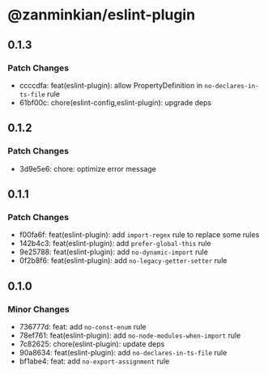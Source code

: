 # @zanminkian/eslint-plugin

## 0.1.3

### Patch Changes

- ccccdfa: feat(eslint-plugin): allow PropertyDefinition in `no-declares-in-ts-file` rule
- 61bf00c: chore(eslint-config,eslint-plugin): upgrade deps

## 0.1.2

### Patch Changes

- 3d9e5e6: chore: optimize error message

## 0.1.1

### Patch Changes

- f00fa6f: feat(eslint-plugin): add `import-regex` rule to replace some rules
- 142b4c3: feat(eslint-plugin): add `prefer-global-this` rule
- 9e25788: feat(eslint-plugin): add `no-dynamic-import` rule
- 0f2b8f6: feat(eslint-plugin): add `no-legacy-getter-setter` rule

## 0.1.0

### Minor Changes

- 736777d: feat: add `no-const-enum` rule
- 78ef761: feat(eslint-plugin): add `no-node-modules-when-import` rule
- 7c82625: chore(eslint-plugin): update deps
- 90a8634: feat(eslint-plugin): add `no-declares-in-ts-file` rule
- bf1abe4: feat: add `no-export-assignment` rule
